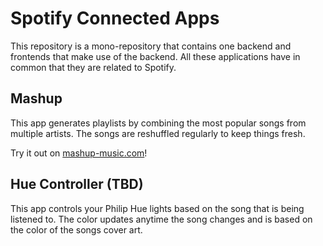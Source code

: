 # Spotify Connected Apps
This repository is a mono-repository that contains one backend and frontends that make use of the backend. All these applications have in common that they are related to Spotify.

## Mashup
This app generates playlists by combining the most popular songs from multiple artists. The songs are reshuffled regularly to keep things fresh. 

Try it out on [mashup-music.com](https://mashup-music.com)!

## Hue Controller (TBD)
This app controls your Philip Hue lights based on the song that is being listened to. The color updates anytime the song changes and is based on the color of the songs cover art.
